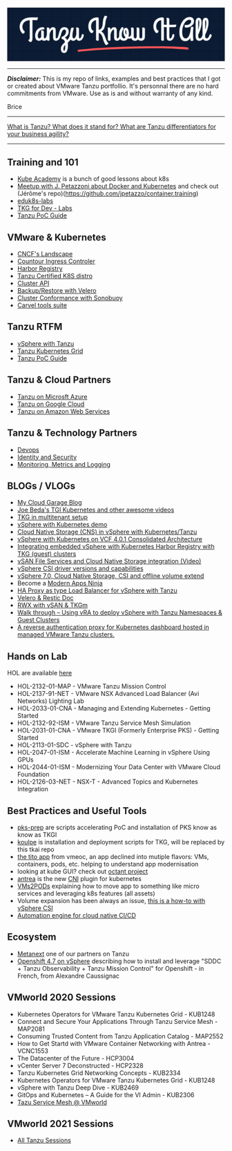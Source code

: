![tkai image](images/tkia.png)

---

***Disclaimer:*** This is my repo of links, examples and best practices that I got or created about VMware Tanzu portfollio. It's personnal there are no hard commitments from VMware. Use as is and without warranty of any kind.

Brice  
  
---

[What is Tanzu? What does it stand for? What are Tanzu differentiators for your business agility?](https://www.youtube.com/watch?v=3LkmlMWhdj0&ab_channel=VMwareTanzu)

---

## Training and 101
- [Kube Academy](https://kube.academy/) is a bunch of good lessons about k8s
- [Meetup with J. Petazzoni about Docker and Kubernetes](https://vmware-2019-11.container.training/#1) and check out (Jérôme's repo)(https://github.com/jpetazzo/container.training) 
- [eduk8s-labs](https://github.com/eduk8s-labs)
- [TKG for Dev - Labs](https://github.com/failk8s/tkg-dev-install)
- [Tanzu PoC Guide](https://core.vmware.com/resource/tanzu-proof-concept-guide)

## VMware & Kubernetes 
- [CNCF's Landscape](https://landscape.cncf.io/)
- [Countour Ingress Controler](https://projectcontour.io/)
- [Harbor Registry](https://goharbor.io/)
- [Tanzu Certified K8S distro](https://www.cncf.io/certification/software-conformance/)
- [Cluster API](https://github.com/kubernetes-sigs/cluster-api)
- [Backup/Restore with Velero](https://velero.io/)
- [Cluster Conformance with Sonobuoy](https://sonobuoy.io/)
- [Carvel tools suite](https://carvel.dev/)

## Tanzu RTFM
- [vSphere with Tanzu](https://docs.vmware.com/en/VMware-vSphere/7.0/vmware-vsphere-with-tanzu/GUID-152BE7D2-E227-4DAA-B527-557B564D9718.html)
- [Tanzu Kubernetes Grid](https://docs.vmware.com/en/VMware-Tanzu-Kubernetes-Grid/index.html)
- [Tanzu PoC Guide](https://core.vmware.com/resource/tanzu-proof-concept-guide#_Toc56496942)

## Tanzu & Cloud Partners
- [Tanzu on Microsft Azure](https://tanzu.vmware.com/partners/microsoft-azure)
- [Tanzu on Google Cloud](https://tanzu.vmware.com/partners/google)
- [Tanzu on Amazon Web Services](https://tanzu.vmware.com/partners/aws) 

## Tanzu & Technology Partners
- [Devops](https://tanzu.vmware.com/services-marketplace/devops-tooling)
- [Identity and Security](https://tanzu.vmware.com/services-marketplace/identity-and-security)
- [Monitoring, Metrics and Logging](https://tanzu.vmware.com/services-marketplace/monitoring-metrics-and-logging) 

## BLOGs / VLOGs
- [My Cloud Garage Blog](https://blog.cloud-garage.net)
- [Joe Beda's TGI Kubernetes and other awesome videos](https://www.youtube.com/channel/UCdkGV51Nu0unDNT58bHt9bg)
- [TKG in multitenant setup](https://tanzu.vmware.com/content/practitioners/a-closer-look-at-vmware-tanzu-kubernetes-grid-multitenant-setup)
- [vSphere with Kubernetes demo](https://www.youtube.com/watch?v=GCW4GtdCHLc)
- [Cloud Native Storage (CNS) in vSphere with Kubernetes/Tanzu](https://cormachogan.com/2020/07/21/cloud-native-storage-cns-in-vsphere-with-kubernetes-tanzu-video/)
- [vSphere with Kubernetes on VCF 4.0.1 Consolidated Architecture](https://cormachogan.com/2020/07/08/vsphere-with-kubernetes-on-vcf-4-0-1-consolidated-architecture/)
- [Integrating embedded vSphere with Kubernetes Harbor Registry with TKG (guest) clusters](https://cormachogan.com/2020/06/23/integrating-embedded-vsphere-with-kubernetes-harbor-registry-with-tkg-guest-clusters/)
- [vSAN File Services and Cloud Native Storage integration (Video)](https://cormachogan.com/2020/06/17/vsan-file-services-and-cloud-native-storage-integration/)
- [vSphere CSI driver versions and capabilities](https://cormachogan.com/2020/05/07/vsphere-csi-driver-versions-and-capabilities/)
- [vSphere 7.0, Cloud Native Storage, CSI and offline volume extend](https://cormachogan.com/2020/04/23/vsphere-7-0-cloud-native-storage-csi-and-offline-volume-extend/)
- Become a [Modern Apps Ninja](https://www.modernapps.ninja/)
- [HA Proxy as type Load Balancer for vSphere with Tanzu](https://cormachogan.com/2020/09/28/enabling-vsphere-with-tanzu-using-ha-proxy/)
- [Velero & Restic Doc](https://github.com/vmware-tanzu/velero/blob/master/site/docs/master/restic.md)
- [RWX with vSAN & TKGm](https://laptrinhx.com/tkg-vsan-file-service-for-rwx-read-write-many-volumes-2326549364/)
- [Walk through – Using vRA to deploy vSphere with Tanzu Namespaces & Guest Clusters](https://veducate.co.uk/vra-deploy-tanzu-clusters/)
- [A reverse authentication proxy for Kubernetes dashboard hosted in managed VMware Tanzu clusters.](https://github.com/Ouest-France/k8s-dashboard-auth-proxy)

## Hands on Lab
HOL are available [here](https://labs.hol.vmware.com)
- HOL-2132-01-MAP - VMware Tanzu Mission Control
- HOL-2137-91-NET - VMware NSX Advanced Load Balancer (Avi Networks) Lighting Lab
- HOL-2033-01-CNA - Managing and Extending Kubernetes - Getting Started
- HOL-2132-92-ISM - VMware Tanzu Service Mesh Simulation
- HOL-2031-01-CNA - VMware TKGI (Formerly Enterprise PKS) - Getting Started
- HOL-2113-01-SDC - vSphere with Tanzu
- HOL-2047-01-ISM - Accelerate Machine Learning in vSphere Using GPUs
- HOL-2044-01-ISM - Modernizing Your Data Center with VMware Cloud Foundation
- HOL-2126-03-NET - NSX-T - Advanced Topics and Kubernetes Integration

## Best Practices and Useful Tools
- [pks-prep](https://github.com/bdereims/pks-prep) are scripts accelerating PoC and installation of PKS know as know as TKGI
- [koulpe](https://github.com/bdereims/koulpe) is installation and deployment scripts for TKG, will be replaced by this tkai repo
- [the tito app](https://github.com/vmeoc/Tito) from vmeoc, an app declined into mutiple flavors: VMs, containers, pods, etc. helping to understand app modernisation
- looking at kube GUI? check out [octant project](https://github.com/vmware-tanzu/octant)
- [antrea](https://github.com/vmware-tanzu/antrea) is the new [CNI](https://kubernetes.io/docs/concepts/extend-kubernetes/compute-storage-net/network-plugins/) plugin for kubernetes
- [VMs2PODs](https://github.com/bdereims/pks-prep/blob/master/k8s/VMs2PODs/VMs2Pods.pdf) explaining how to move app to something like micro services and leveraging k8s features (all assets)
- Volume expansion has been always an issue, [this is a how-to with vSphere CSI](https://github.com/kubernetes-sigs/vsphere-csi-driver/blob/master/docs/book/features/volume_expansion.md)
- [Automation engine for cloud native CI/CD](https://tanzu.vmware.com/concourse)

## Ecosystem
- [Metanext](https://www.metanext.com/) one of our partners on Tanzu
- [Openshift 4.7 on vSphere](https://hackmd.io/@ac09081979/OCP47-vSphere) describing how to install and leverage "SDDC + Tanzu Observability + Tanzu Mission Control" for Openshift - in French, from Alexandre Caussignac

## VMworld 2020 Sessions
- Kubernetes Operators for VMware Tanzu Kubernetes Grid - KUB1248
- Connect and Secure Your Applications Through Tanzu Service Mesh - MAP2081
- Consuming Trusted Content from Tanzu Application Catalog - MAP2552
- How to Get Startd with VMware Container Networking with Antrea - VCNC1553
- The Datacenter of the Future - HCP3004
- vCenter Server 7 Deconstructed - HCP2328
- Tanzu Kubernetes Grid Networking Concepts - KUB2334
- Kubernetes Operators for VMware Tanzu Kubernetes Grid - KUB1248
- vSphere with Tanzu Deep Dive - KUB2469
- GitOps and Kubernetes – A Guide for the VI Admin - KUB2306
- [Tazu Service Mesh @ VMworld](https://blogs.vmware.com/networkvirtualization/2020/09/tanzu-service-mesh-vmworld2020.html/)

## VMworld 2021 Sessions
- [All Tanzu Sessions](https://hello-tanzu.vmware.com/vmworld2021)

